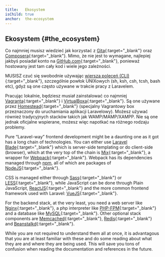 ```yaml
---
title:   Ekosystem
isChild: true
anchor:  the-ecosystem
---
```


## Ekosystem {#the_ecosystem}

Co najmniej musisz wiedzieć jak korzystać z [Gita](https://git-scm.com/){:target="_blank"} oraz [Composera](https://getcomposer.org/){:target="_blank"}. Mimo, że nie jest to wymagane, najlepiej jakbyś posiadał konto na [GitHub.com](https://github.com/){:target="_blank"}, ponieważ hostowany jest tam cały kod i wiele jego zależności.

MUSISZ czuć się swobodnie używając [wiersza poleceń (CLI)](https://pl.wikipedia.org/wiki/Wiersz_poleceń){:target="_blank"}, szczególnie powłok UNIXowych (sh, ksh, csh, tcsh, bash etc), gdyż są one często używane w trakcie pracy z Laravelem.

Pracując lokalnie, będziesz musiał zainstalować co najmniej [Vagranta](https://www.vagrantup.com/){:target="_blank"} i [VirtualBoxa](https://www.virtualbox.org/){:target="_blank"}. Są one używane przez [Homestead](https://laravel.com/docs/5.8/homestead){:target="_blank"} (specjalny Vagrantowy box przeznaczony do uruchamiania aplikacji Laravelowy). Możesz używać również tradycyjnych stacków takich jak WAMP/MAMP/XAMPP. Nie są one jednak oficjalne wspierane, możesz więc napotkać na różnego rodzaju problemy.

Pure “Laravel-way” frontend development might be a daunting one as it got has a long chain of technologies. You can either use [Laravel Blade](https://laravel.com/docs/5.8/blade){:target="_blank"} which is server-side templating or do client-side (browser), which at the very top of the chain is [Mix](https://laravel.com/docs/5.8/mix){:target="_blank"}, a wrapper for [Webpack](https://webpack.js.org/){:target="_blank"}. Webpack has its dependencies managed through [npm](https://www.npmjs.com/), all of which are packages of [NodeJS](https://nodejs.org/en/){:target="_blank"}.

CSS is managed either through [Sass](http://sass-lang.com/){:target="_blank"} or [LESS](http://lesscss.org/){:target="_blank"}, while JavaScript can be done through Plain JavaScript, [ReactJS](https://reactjs.org/){:target="_blank"} and the more common frontend framework used with Laravel: [VueJS](https://vuejs.org/){:target="_blank"}.

For the backend stack, at the very least, you need a web server like [Nginx](http://nginx.org/){:target="_blank"}, a php interpreter like [PHP-FPM](http://php-fpm.org/){:target="_blank"} and a database like [MySQL](https://www.mysql.com/){:target="_blank"}. Other optional stack components are [Memcached](http://memcached.org/){:target="_blank"}, [Redis](http://redis.io/){:target="_blank"} and [Beanstalkd](http://kr.github.io/beanstalkd/){:target="_blank"}.

While you are not required to understand them all at once, it is advantagous that you are at least familiar with these and do some reading about what they are and where they are being used. This will save you tons of confusion when reading the documentation and references in the future.
